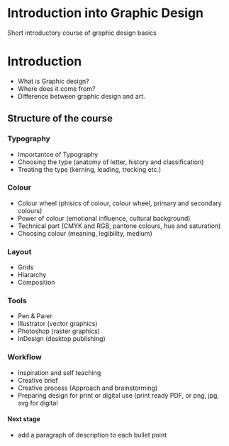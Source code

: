Introduction into Graphic Design
================================

Short introductory course of graphic design basics


# Introduction
- What is Graphic design? 
- Where does it come from? 
- Difference between graphic design and art. 

## Structure of the course

### Typography 

- Importantce of Typography
- Choosing the type (anatomy of letter, history and classification)
- Treating the type (kerning, leading, trecking etc.)

### Colour

- Colour wheel (phisics of colour, colour wheel, primary and secondary colours)
- Power of colour (emotional influence, cultural background)
- Technical part (CMYK and RGB, pantone colours, hue and saturation)
- Choosing colour (meaning, legibility, medium)

### Layout

- Grids
- Hiararchy 
- Composition

### Tools 

- Pen & Parer
- Illustrator (vector graphics)
- Photoshop (raster graphics)
- InDesign (desktop publishing)

### Workflow

- Inspiration and self teaching
- Creative brief 
- Creative process (Approach and brainstorming)
- Preparing design for print or digital use (print ready PDF, or png, jpg, svg for digital



#### Next stage
- add a paragraph of description to each bullet point





